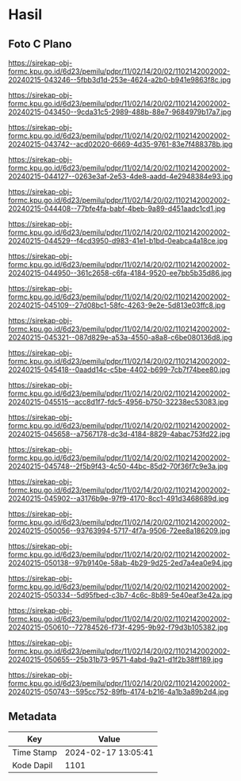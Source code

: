# Hasil

## Foto C Plano

https://sirekap-obj-formc.kpu.go.id/6d23/pemilu/pdpr/11/02/14/20/02/1102142002002-20240215-043246--5fbb3d1d-253e-4624-a2b0-b941e9863f8c.jpg

https://sirekap-obj-formc.kpu.go.id/6d23/pemilu/pdpr/11/02/14/20/02/1102142002002-20240215-043450--9cda31c5-2989-488b-88e7-9684979b17a7.jpg

https://sirekap-obj-formc.kpu.go.id/6d23/pemilu/pdpr/11/02/14/20/02/1102142002002-20240215-043742--acd02020-6669-4d35-9761-83e7f488378b.jpg

https://sirekap-obj-formc.kpu.go.id/6d23/pemilu/pdpr/11/02/14/20/02/1102142002002-20240215-044127--0263e3af-2e53-4de8-aadd-4e2948384e93.jpg

https://sirekap-obj-formc.kpu.go.id/6d23/pemilu/pdpr/11/02/14/20/02/1102142002002-20240215-044408--77bfe4fa-babf-4beb-9a89-d451aadc1cd1.jpg

https://sirekap-obj-formc.kpu.go.id/6d23/pemilu/pdpr/11/02/14/20/02/1102142002002-20240215-044529--f4cd3950-d983-41e1-b1bd-0eabca4a18ce.jpg

https://sirekap-obj-formc.kpu.go.id/6d23/pemilu/pdpr/11/02/14/20/02/1102142002002-20240215-044950--361c2658-c6fa-4184-9520-ee7bb5b35d86.jpg

https://sirekap-obj-formc.kpu.go.id/6d23/pemilu/pdpr/11/02/14/20/02/1102142002002-20240215-045109--27d08bc1-58fc-4263-9e2e-5d813e03ffc8.jpg

https://sirekap-obj-formc.kpu.go.id/6d23/pemilu/pdpr/11/02/14/20/02/1102142002002-20240215-045321--087d829e-a53a-4550-a8a8-c6be080136d8.jpg

https://sirekap-obj-formc.kpu.go.id/6d23/pemilu/pdpr/11/02/14/20/02/1102142002002-20240215-045418--0aadd14c-c5be-4402-b699-7cb7f74bee80.jpg

https://sirekap-obj-formc.kpu.go.id/6d23/pemilu/pdpr/11/02/14/20/02/1102142002002-20240215-045515--acc8d1f7-fdc5-4956-b750-32238ec53083.jpg

https://sirekap-obj-formc.kpu.go.id/6d23/pemilu/pdpr/11/02/14/20/02/1102142002002-20240215-045658--a7567178-dc3d-4184-8829-4abac753fd22.jpg

https://sirekap-obj-formc.kpu.go.id/6d23/pemilu/pdpr/11/02/14/20/02/1102142002002-20240215-045748--2f5b9f43-4c50-44bc-85d2-70f36f7c9e3a.jpg

https://sirekap-obj-formc.kpu.go.id/6d23/pemilu/pdpr/11/02/14/20/02/1102142002002-20240215-045902--a3176b9e-97f9-4170-8cc1-491d3468689d.jpg

https://sirekap-obj-formc.kpu.go.id/6d23/pemilu/pdpr/11/02/14/20/02/1102142002002-20240215-050056--93763994-5717-4f7a-9506-72ee8a186209.jpg

https://sirekap-obj-formc.kpu.go.id/6d23/pemilu/pdpr/11/02/14/20/02/1102142002002-20240215-050138--97b9140e-58ab-4b29-9d25-2ed7a4ea0e94.jpg

https://sirekap-obj-formc.kpu.go.id/6d23/pemilu/pdpr/11/02/14/20/02/1102142002002-20240215-050334--5d95fbed-c3b7-4c6c-8b89-5e40eaf3e42a.jpg

https://sirekap-obj-formc.kpu.go.id/6d23/pemilu/pdpr/11/02/14/20/02/1102142002002-20240215-050610--72784526-f73f-4295-9b92-f79d3b105382.jpg

https://sirekap-obj-formc.kpu.go.id/6d23/pemilu/pdpr/11/02/14/20/02/1102142002002-20240215-050655--25b31b73-9571-4abd-9a21-d1f2b38ff189.jpg

https://sirekap-obj-formc.kpu.go.id/6d23/pemilu/pdpr/11/02/14/20/02/1102142002002-20240215-050743--595cc752-89fb-4174-b216-4a1b3a89b2d4.jpg


## Metadata

| Key        | Value               |
| ---------- | ------------------- |
| Time Stamp | 2024-02-17 13:05:41 |
| Kode Dapil | 1101                |



